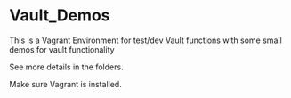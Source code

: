 # Vault_Demos
This is a Vagrant Environment for test/dev Vault functions with some small demos for vault functionality 

See more details in the folders. 

Make sure Vagrant is installed.
